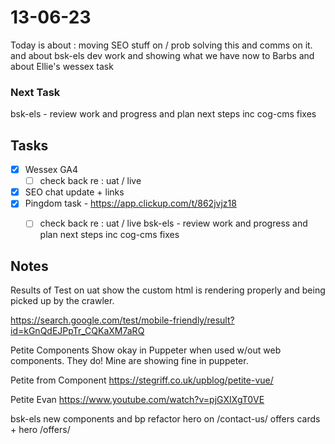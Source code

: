 # 13-06-23

Today is about :
moving SEO stuff on / prob solving this and comms on it.
and about bsk-els dev work and showing what we have now to Barbs
and about Ellie's wessex task


### Next Task
bsk-els - review work and progress and plan next steps inc cog-cms fixes

## Tasks
- [x] Wessex GA4
  - [ ] check back re : uat / live
- [x] SEO chat update + links
- [x] Pingdom task - https://app.clickup.com/t/862jvjz18
  - [ ] check back re : uat / live
bsk-els - review work and progress and plan next steps inc cog-cms fixes


## Notes

Results of Test on uat show the custom html is rendering properly and being picked up by the crawler.

https://search.google.com/test/mobile-friendly/result?id=kGnQdEJPpTr_CQKaXM7aRQ

Petite Components Show okay in Puppeter when used w/out web components.
They do! Mine are showing fine in puppeter.

Petite from Component
https://stegriff.co.uk/upblog/petite-vue/

Petite Evan
https://www.youtube.com/watch?v=pjGXIXgT0VE


bsk-els new components and bp refactor
hero on /contact-us/
offers cards + hero /offers/

